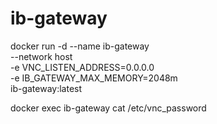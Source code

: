 # ib-gateway

docker run -d --name ib-gateway \
  --network host \
  -e VNC_LISTEN_ADDRESS=0.0.0.0 \
  -e IB_GATEWAY_MAX_MEMORY=2048m \
  ib-gateway:latest

docker exec ib-gateway cat /etc/vnc_password